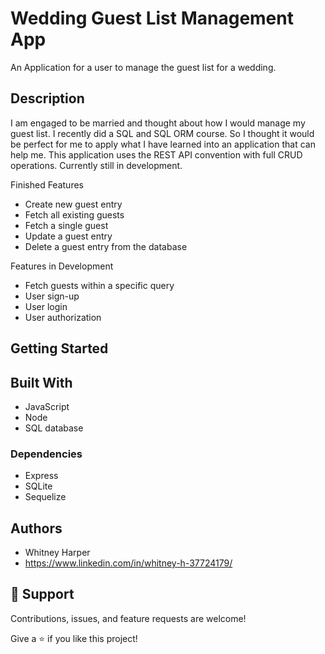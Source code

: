 # Wedding Guest List Management App

An Application for a user to manage the guest list for a wedding.

## Description

I am engaged to be married and thought about how I would manage my guest list. I recently did a SQL and SQL ORM course. So I thought it would be perfect for me to apply what I have learned into an application that can help me. This application uses the REST API convention with full CRUD operations. Currently still in development. 

Finished Features

* Create new guest entry
* Fetch all existing guests
* Fetch a single guest
* Update a guest entry
* Delete a guest entry from the database
 
Features in Development 

* Fetch guests within a specific query
* User sign-up
* User login
* User authorization 

## Getting Started

## Built With

- JavaScript
- Node
- SQL database


### Dependencies

* Express
* SQLite 
* Sequelize

## Authors

* Whitney Harper  
* https://www.linkedin.com/in/whitney-h-37724179/

## 🤝 Support

Contributions, issues, and feature requests are welcome!

Give a ⭐️ if you like this project!

